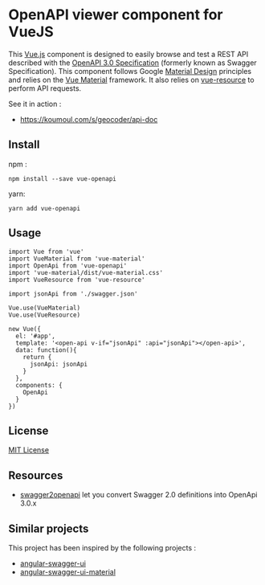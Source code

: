 # OpenAPI viewer component for VueJS

This [Vue.js](https://vuejs.org/) component is designed to easily browse and test a REST API described
with the [OpenAPI 3.0 Specification](https://github.com/OAI/OpenAPI-Specification) (formerly known as Swagger Specification). This component follows Google [Material Design](https://material.google.com/) principles and relies on the [Vue Material](https://github.com/marcosmoura/vue-material) framework. It also relies on [vue-resource](https://github.com/pagekit/vue-resource) to perform API requests.

See it in action :
 * https://koumoul.com/s/geocoder/api-doc

## Install

npm :
```
npm install --save vue-openapi
```

yarn:
```
yarn add vue-openapi
```

## Usage
```
import Vue from 'vue'
import VueMaterial from 'vue-material'
import OpenApi from 'vue-openapi'
import 'vue-material/dist/vue-material.css'
import VueResource from 'vue-resource'

import jsonApi from './swagger.json'

Vue.use(VueMaterial)
Vue.use(VueResource)

new Vue({
  el: '#app',
  template: '<open-api v-if="jsonApi" :api="jsonApi"></open-api>',
  data: function(){
    return {
      jsonApi: jsonApi
    }
  },
  components: {
    OpenApi
  }
})
```
## License

[MIT License](license.md)

## Resources

 * [swagger2openapi](https://github.com/Mermade/swagger2openapi) let you convert Swagger 2.0 definitions into OpenApi 3.0.x

## Similar projects

This project has been inspired by the following projects :

 * [angular-swagger-ui](https://github.com/Orange-OpenSource/angular-swagger-ui)
 * [angular-swagger-ui-material](https://github.com/darosh/angular-swagger-ui-material)
